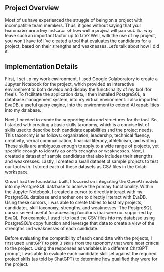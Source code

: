 ## Project Overview
Most of us have experienced the struggle of being on a project with incompatible team members. Thus, it goes without saying that your teammates are a key indicator of how well a project will pan out. So, why leave such an important factor up to fate? Well, with the use of my project, you won’t have to! I’ve created a tool that evaluates the candidates for a project, based on their strengths and weaknesses. Let’s talk about how I did it.

## Implementation Details
First, I set up my work environment. I used Google Colaboratory to create a Jupyter Notebook for the project, which provided an interactive environment to both develop and display the functionality of my tool (for free!). To facilitate the application data, I then installed PostgreSQL, a database management system, into my virtual environment. I also imported EvaDB, a useful query engine, into the environment to extend AI capabilities into my database. 

Next, I needed to create the supporting data and structures for the tool. So, I started with creating a basic skills taxonomy, which is a concise list of skills used to describe both candidate capabilities and the project needs. This taxonomy is as follows: organization, leadership, technical fluency, creativity, verbal communication, financial literacy, athleticism, and writing. These skills are ambiguous enough to apply to a wide range of projects, yet specific enough to identify as one’s strengths or weaknesses. Next, I created a dataset of sample candidates that also includes their strengths and weaknesses. Lastly, I created a small dataset of sample projects to test our tool with. I stored each of these datasets as CSV files in the Colab workspace.

Once I had the foundation built, I focused on integrating the OpenAI models into my PostgreSQL database to achieve the primary functionality. Within the Jupyter Notebook, I created a cursor to directly interact with my PostgreSQL database and another one to directly interact with EvaDB. Using these cursors, I was able to create tables to host my projects, candidates, skill taxonomy, strengths, and weaknesses. The PostgreSQL cursor served useful for accessing functions that were not supported by EvaQL. For example, I used it to load the CSV files into my database using PostgreSQL’s copy function and leverage that data to create a view of the strengths and weaknesses of each candidate.

Before evaluating the compatibility of each candidate with the projects, I first used ChatGPT to pick 3 skills from the taxonomy that were most critical to the project. Using the responses as variables in a different ChatGPT prompt, I was able to evaluate each candidate skill set against the required project skills (as told by ChatGPT) to determine how qualified they were for the project. 
